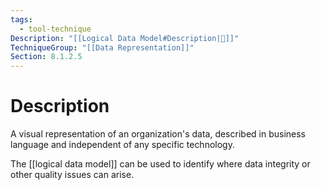 ```yaml
---
tags:
  - tool-technique
Description: "[[Logical Data Model#Description|📝]]"
TechniqueGroup: "[[Data Representation]]"
Section: 8.1.2.5
---
```

# Description
A visual representation of an organization's data, described in business language and independent of any specific technology.

The [[logical data model]] can be used to identify where data integrity or other quality issues can arise.